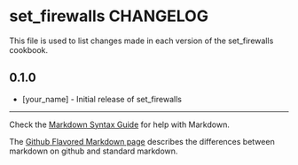 # set_firewalls CHANGELOG

This file is used to list changes made in each version of the set_firewalls cookbook.

## 0.1.0
- [your_name] - Initial release of set_firewalls

- - -
Check the [Markdown Syntax Guide](http://daringfireball.net/projects/markdown/syntax) for help with Markdown.

The [Github Flavored Markdown page](http://github.github.com/github-flavored-markdown/) describes the differences between markdown on github and standard markdown.
